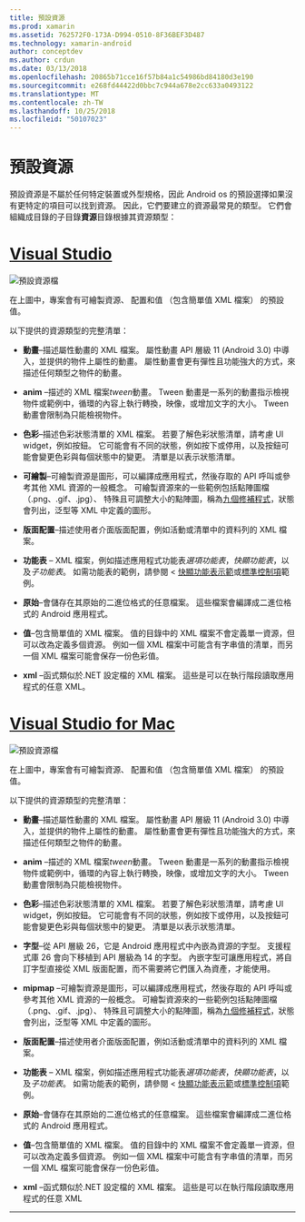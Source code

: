 ```yaml
---
title: 預設資源
ms.prod: xamarin
ms.assetid: 762572F0-173A-D994-0510-8F36BEF3D487
ms.technology: xamarin-android
author: conceptdev
ms.author: crdun
ms.date: 03/13/2018
ms.openlocfilehash: 20865b71cce16f57b84a1c54986bd84180d3e190
ms.sourcegitcommit: e268fd44422d0bbc7c944a678e2cc633a0493122
ms.translationtype: MT
ms.contentlocale: zh-TW
ms.lasthandoff: 10/25/2018
ms.locfileid: "50107023"
---
```

# <a name="default-resources"></a>預設資源

預設資源是不屬於任何特定裝置或外型規格，因此 Android os 的預設選擇如果沒有更特定的項目可以找到資源。 因此，它們要建立的資源最常見的類型。 它們會組織成目錄的子目錄**資源**目錄根據其資源類型：

# <a name="visual-studiotabwindows"></a>[Visual Studio](#tab/windows)

![預設資源檔](default-resources-images/01-resource-files-vs.png)

在上圖中，專案會有可繪製資源、 配置和值 （包含簡單值 XML 檔案） 的預設值。

以下提供的資源類型的完整清單：

-  **動畫**&ndash;描述屬性動畫的 XML 檔案。
   屬性動畫 API 層級 11 (Android 3.0) 中導入，並提供的物件上屬性的動畫。 屬性動畫會更有彈性且功能強大的方式，來描述任何類型之物件的動畫。

-  **anim** &ndash;描述的 XML 檔案*tween*動畫。 Tween 動畫是一系列的動畫指示檢視物件或範例中，循環的內容上執行轉換，映像，或增加文字的大小。 Tween 動畫會限制為只能檢視物件。

-  **色彩**&ndash;描述色彩狀態清單的 XML 檔案。 若要了解色彩狀態清單，請考慮 UI widget，例如按鈕。
   它可能會有不同的狀態，例如按下或停用，以及按鈕可能會變更色彩與每個狀態中的變更。 清單是以表示狀態清單。

-  **可繪製**&ndash;可繪製資源是圖形，可以編譯成應用程式，然後存取的 API 呼叫或參考其他 XML 資源的一般概念。
   可繪製資源來的一些範例包括點陣圖檔 （.png、.gif、.jpg）、 特殊且可調整大小的點陣圖，稱為[九個修補程式](https://developer.android.com/guide/topics/graphics/2d-graphics.html#nine-patch)，狀態會列出，泛型等 XML 中定義的圖形。
 
-  **版面配置**&ndash;描述使用者介面版面配置，例如活動或清單中的資料列的 XML 檔案。

-  **功能表** &ndash; XML 檔案，例如描述應用程式功能表*選項功能表*，*快顯功能表*，以及*子功能表*。 如需功能表的範例，請參閱 <<c0> [ 快顯功能表示範](https://developer.xamarin.com/samples/monodroid/PopupMenuDemo/)或[標準控制項](https://developer.xamarin.com/samples/mobile/StandardControls/)範例。

-  **原始**&ndash;會儲存在其原始的二進位格式的任意檔案。 這些檔案會編譯成二進位格式的 Android 應用程式。

-  **值**&ndash;包含簡單值的 XML 檔案。 值的目錄中的 XML 檔案不會定義單一資源，但可以改為定義多個資源。 例如一個 XML 檔案中可能含有字串值的清單，而另一個 XML 檔案可能會保存一份色彩值。

-  **xml** &ndash;函式類似於.NET 設定檔的 XML 檔案。 這些是可以在執行階段讀取應用程式的任意 XML。


# <a name="visual-studio-for-mactabmacos"></a>[Visual Studio for Mac](#tab/macos)

![預設資源檔](default-resources-images/01-resource-files-xs.png)

在上圖中，專案會有可繪製資源、 配置和值 （包含簡單值 XML 檔案） 的預設值。

以下提供的資源類型的完整清單：

-  **動畫**&ndash;描述屬性動畫的 XML 檔案。
   屬性動畫 API 層級 11 (Android 3.0) 中導入，並提供的物件上屬性的動畫。 屬性動畫會更有彈性且功能強大的方式，來描述任何類型之物件的動畫。

-  **anim** &ndash;描述的 XML 檔案*tween*動畫。 Tween 動畫是一系列的動畫指示檢視物件或範例中，循環的內容上執行轉換，映像，或增加文字的大小。 Tween 動畫會限制為只能檢視物件。

-  **色彩**&ndash;描述色彩狀態清單的 XML 檔案。 若要了解色彩狀態清單，請考慮 UI widget，例如按鈕。
   它可能會有不同的狀態，例如按下或停用，以及按鈕可能會變更色彩與每個狀態中的變更。 清單是以表示狀態清單。

-  **字型**&ndash;從 API 層級 26，它是 Android 應用程式中內嵌為資源的字型。 支援程式庫 26 會向下移植到 API 層級為 14 的字型。 內嵌字型可讓應用程式，將自訂字型直接從 XML 版面配置，而不需要將它們匯入為資產，才能使用。

-  **mipmap** &ndash;可繪製資源是圖形，可以編譯成應用程式，然後存取的 API 呼叫或參考其他 XML 資源的一般概念。
   可繪製資源來的一些範例包括點陣圖檔 （.png、.gif、.jpg）、 特殊且可調整大小的點陣圖，稱為[九個修補程式](https://developer.android.com/guide/topics/graphics/2d-graphics.html#nine-patch)，狀態會列出，泛型等 XML 中定義的圖形。

-  **版面配置**&ndash;描述使用者介面版面配置，例如活動或清單中的資料列的 XML 檔案。

-  **功能表** &ndash; XML 檔案，例如描述應用程式功能表*選項功能表*，*快顯功能表*，以及*子功能表*。 如需功能表的範例，請參閱 <<c0> [ 快顯功能表示範](https://developer.xamarin.com/samples/monodroid/PopupMenuDemo/)或[標準控制項](https://developer.xamarin.com/samples/mobile/StandardControls/)範例。

-  **原始**&ndash;會儲存在其原始的二進位格式的任意檔案。 這些檔案會編譯成二進位格式的 Android 應用程式。

-  **值**&ndash;包含簡單值的 XML 檔案。 值的目錄中的 XML 檔案不會定義單一資源，但可以改為定義多個資源。 例如一個 XML 檔案中可能含有字串值的清單，而另一個 XML 檔案可能會保存一份色彩值。

-  **xml** &ndash;函式類似於.NET 設定檔的 XML 檔案。 這些是可以在執行階段讀取應用程式的任意 XML

-----
